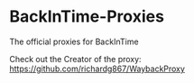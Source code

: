 # BackInTime-Proxies
The official proxies for BackInTime

Check out the Creator of the proxy: https://github.com/richardg867/WaybackProxy
